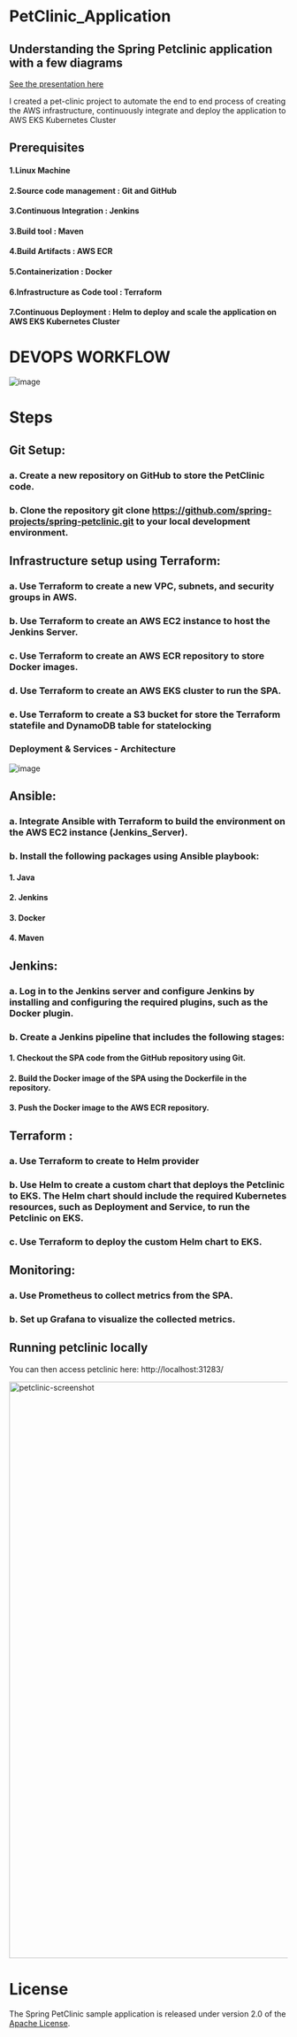 # PetClinic_Application


## Understanding the Spring Petclinic application with a few diagrams


<a href="https://speakerdeck.com/michaelisvy/spring-petclinic-sample-application">See the presentation here</a>

I created a pet-clinic project to automate the end to end process of creating the AWS infrastructure, continuously integrate and deploy the application to AWS EKS Kubernetes Cluster


## Prerequisites
 
#### 1.Linux Machine
#### 2.Source code management : Git and GitHub
#### 3.Continuous Integration : Jenkins 
#### 3.Build tool : Maven
#### 4.Build Artifacts : AWS ECR 
#### 5.Containerization : Docker
#### 6.Infrastructure as Code tool : Terraform
#### 7.Continuous Deployment : Helm to deploy and scale the application on AWS EKS Kubernetes Cluster


# DEVOPS WORKFLOW

![image](https://user-images.githubusercontent.com/116321339/216475312-2365a4fc-7d7a-4481-8551-58cbd8dda59d.png)
 
# Steps
## Git Setup:
### a. Create a new repository on GitHub to store the PetClinic code.
### b. Clone the repository **git clone https://github.com/spring-projects/spring-petclinic.git**  to your local development environment.


## Infrastructure setup using Terraform:
### a. Use Terraform to create a new VPC, subnets, and security groups in AWS.
### b. Use Terraform to create an AWS EC2 instance to host the Jenkins Server.
### c. Use Terraform to create an AWS ECR repository to store Docker images.
### d. Use Terraform to create an AWS EKS cluster to run the SPA.
### e. Use Terraform to create a S3 bucket for store the Terraform statefile and DynamoDB table for statelocking
### Deployment & Services - Architecture
![image](https://user-images.githubusercontent.com/116321339/216130623-770c78ae-0e6f-4bf0-9737-7e91e56daa59.png)

## Ansible:

### a. Integrate Ansible with Terraform to build the environment on the AWS EC2 instance (Jenkins_Server).

### b. Install the following packages using Ansible playbook:
####    1. Java
####    2. Jenkins
####    3. Docker
####    4. Maven

## Jenkins:
### a. Log in to the Jenkins server and configure Jenkins by installing and configuring the required plugins, such as the Docker plugin.

### b. Create a Jenkins pipeline that includes the following stages:

####   1. Checkout the SPA code from the GitHub repository using Git.
####   2. Build the Docker image of the SPA using the Dockerfile in the repository.
####   3. Push the Docker image to the AWS ECR repository.


## Terraform :
### a. Use Terraform to create to Helm provider 
### b. Use Helm to create a custom chart that deploys the Petclinic to EKS. The Helm chart should include the required Kubernetes resources, such as Deployment and Service, to run the Petclinic on EKS.
### c. Use Terraform to deploy the custom Helm chart to EKS.
 
## Monitoring:
### a. Use Prometheus to collect metrics from the SPA.
### b. Set up Grafana to visualize the collected metrics.


## Running petclinic locally


You can then access petclinic here: http://localhost:31283/

<img width="1042" alt="petclinic-screenshot" src="https://cloud.githubusercontent.com/assets/838318/19727082/2aee6d6c-9b8e-11e6-81fe-e889a5ddfded.png">

# License

The Spring PetClinic sample application is released under version 2.0 of the [Apache License](https://www.apache.org/licenses/LICENSE-2.0).

[spring-petclinic]: https://github.com/spring-projects/spring-petclinic
[spring-framework-petclinic]: https://github.com/spring-petclinic/spring-framework-petclinic
[spring-petclinic-angularjs]: https://github.com/spring-petclinic/spring-petclinic-angularjs 
[javaconfig branch]: https://github.com/spring-petclinic/spring-framework-petclinic/tree/javaconfig
[spring-petclinic-angular]: https://github.com/spring-petclinic/spring-petclinic-angular
[spring-petclinic-microservices]: https://github.com/spring-petclinic/spring-petclinic-microservices
[spring-petclinic-reactjs]: https://github.com/spring-petclinic/spring-petclinic-reactjs
[spring-petclinic-graphql]: https://github.com/spring-petclinic/spring-petclinic-graphql
[spring-petclinic-kotlin]: https://github.com/spring-petclinic/spring-petclinic-kotlin
[spring-petclinic-rest]: https://github.com/spring-petclinic/spring-petclinic-rest
